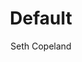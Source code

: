 ---
title: "Default"
layout: "post"
featured: "/images/photography/nature/other/flower2.jpg"
rank: 9997

GalleryColumns: 1
darkmode: true

Showtitle: true
Showdescription: true
Showauthor: true
Showyear: true
Showlinks: true

description: |
    default
descriptionLabel: "About"
author: "Seth Copeland"
authorLabel: "Author"
year: "2021"
yearLabel: "Year"
links: |
    [Instagram](https://instagram.com/altfullstop) 
    <br> [YouTube](https://youtube.com/@altfullstop) <br>
linksLabel: "Links"

titleFontSize: "32px"
titleFontWeight: "bold"
descriptionFontSize: "18px"
descriptionFontWeight: "bold"
descriptionLabelFontSize: "16px"
descriptionLabelFontWeight: "600"
authorFontSize: "18px"
authorFontWeight: "bold"
authorLabelFontSize: "16px"
authorLabelFontWeight: "600"
yearFontSize: "18px"
yearFontWeight: "bold"
yearLabelFontSize: "16px"
yearLabelFontWeight: "600"
linksFontSize: "18px"
linksFontWeight: "400"
linksLabelFontSize: "16px"
linksLabelFontWeight: "600"
---